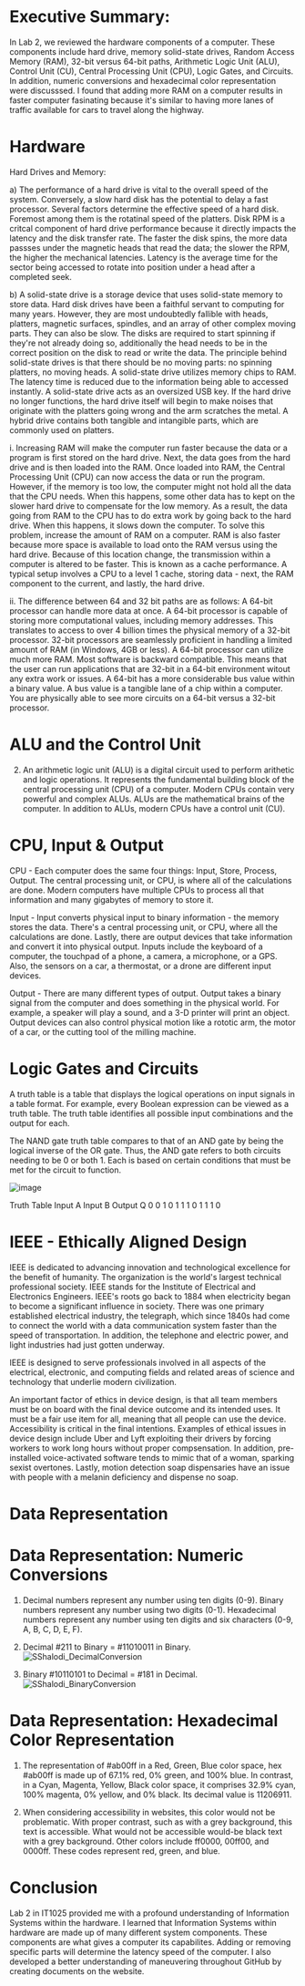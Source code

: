 # Executive Summary:

In Lab 2, we reviewed the hardware components of a computer.  These components include hard drive, memory solid-state drives, Random Access Memory (RAM), 32-bit versus 64-bit paths, Arithmetic Logic Unit (ALU), Control Unit (CU), Central Processing Unit (CPU), Logic Gates, and Circuits.  In addition, numeric conversions and hexadecimal color representation were discusssed.  I found that adding more RAM on a computer results in faster computer fasinating because it's similar to having more lanes of traffic available for cars to travel along the highway.

# Hardware

Hard Drives and Memory:

a) The performance of a hard drive is vital to the overall speed of the system.  Conversely, a slow hard disk has the potential to delay a fast processor.  Several factors determine the effective speed of a hard disk.  Foremost among them is the rotatinal speed of the platters.  Disk RPM is a critcal component of hard drive performance because it directly impacts the latency and the disk transfer rate.  The faster the disk spins, the more data passses under the magnetic heads that read the data; the slower the RPM, the higher the mechanical latencies.  Latency is the average time for the sector being accessed to rotate into position under a head after a completed seek.

b) A solid-state drive is a storage device that uses solid-state memory to store data.  Hard disk drives have been a faithful servant to computing for many years.  However, they are most undoubtedly fallible with heads, platters, magnetic surfaces, spindles, and an array of other complex moving parts.  They can also be slow.  The disks are required to start spinning if they're not already doing so, additionally the head needs to be in the correct position on the disk to read or write the data.  The principle behind solid-state drives is that there should be no moving parts: no spinning platters, no moving heads.  A solid-state drive utilizes memory chips to RAM.  The latency time is reduced due to the information being able to accessed instantly.  A solid-state drive acts as an oversized USB key.  If the hard drive no longer functions, the hard drive itself will begin to make noises that originate with the platters going wrong and the arm scratches the metal.  A hybrid drive contains both tangible and intangible parts, which are commonly used on platters.

i. Increasing RAM will make the computer run faster because the data or a program is first stored on the hard drive.  Next, the data goes from the hard drive and is then loaded into the RAM.  Once loaded into RAM, the Central Processing Unit (CPU) can now access the data or run the program.  However, if the memory is too low, the computer might not hold all the data that the CPU needs.  When this happens, some other data has to kept on the slower hard drive to compensate for the low memory.  As a result, the data going from RAM to the CPU has to do extra work by going back to the hard drive.  When this happens, it slows down the computer.  To solve this problem, increase the amount of RAM on a computer.  RAM is also faster because more space is available to load onto the RAM versus using the hard drive.  Because of this location change, the transmission within a computer is altered to be faster.  This is known as a cache performance.  A typical setup involves a CPU to a level 1 cache, storing data - next, the RAM component to the current, and lastly, the hard drive.

ii. The difference between 64 and 32 bit paths are as follows:
A 64-bit processor can handle more data at once.  A 64-bit processor is capable of storing more computational values, including memory addresses.  This translates to access to over 4 billion times the physical memory of a 32-bit processor.  32-bit processors are seamlessly proficient in handling a limited amount of RAM (in Windows, 4GB or less).  A 64-bit processor can utilize much more RAM.  Most software is backward compatible.  This means that the user can run applications that are 32-bit in a 64-bit environment witout any extra work or issues.  A 64-bit has a more considerable bus value within a binary value.  A bus value is a tangible lane of a chip within a computer.  You are physically able to see more circuits on a 64-bit versus a 32-bit processor.

# ALU and the Control Unit

2. An arithmetic logic unit (ALU) is a digital circuit used to perform arithetic and logic operations.  It represents the fundamental building block of the central processing unit (CPU) of a computer.  Modern CPUs contain very powerful and complex ALUs.  ALUs are the mathematical brains of the computer.  In addition to ALUs, modern CPUs have a control unit (CU).

# CPU, Input & Output

CPU - Each computer does the same four things: Input, Store, Process, Output.  The central processing unit, or CPU, is where all of the calculations are done.  Modern computers have multiple CPUs to process all that information and many gigabytes of memory to store it.

Input - Input converts physical input to binary information - the memory stores the data.  There's a central processing unit, or CPU, where all the calculations are done.  Lastly, there are output devices that take information and convert it into physical output.  Inputs include the keyboard of a computer, the touchpad of a phone, a camera, a microphone, or a GPS.  Also, the sensors on a car, a thermostat, or a drone are different input devices.

Output - There are many different types of output.  Output takes a binary signal from the computer and does something in the physical world.  For example, a speaker will play a sound, and a 3-D printer will print an object.  Output devices can also control physical motion like a rototic arm, the motor of a car, or the cutting tool of the milling machine.

# Logic Gates and Circuits

A truth table is a table that displays the logical operations on input signals in a table format.  For example, every Boolean expression can be viewed as a truth table.  The truth table identifies all possible input combinations and the output for each.  

The NAND gate truth table compares to that of an AND gate by being the logical inverse of the OR gate.  Thus, the AND gate refers to both circuits needing to be 0 or both 1.  Each is based on certain conditions that must be met for the circuit to function.

![image](https://user-images.githubusercontent.com/90066230/134783914-2c31e683-177d-416e-adaa-b9baa71974a9.png)

Truth Table 
Input A	Input B	Output Q 
0	0	1 
0	1	1 
1	0	1 
1	1	0 


# IEEE - Ethically Aligned Design

IEEE is dedicated to advancing innovation and technological excellence for the benefit of humanity.  The organization is the world's largest technical professional society.  IEEE stands for the Institute of Electrical and Electronics Engineers.  IEEE's roots go back to 1884 when electricity began to become a significant influence in society.  There was one primary established electrical industry, the telegraph, which since 1840s had come to connect the world with a data communication system faster than the speed of transportation.  In addition, the telephone and electric power, and light industries had just gotten underway.

IEEE is designed to serve professionals involved in all aspects of the electrical, electronic, and computing fields and related areas of science and technology that underlie modern civilization.

An important factor of ethics in device design, is that all team members must be on board with the final device outcome and its intended uses.  It must be a fair use item for all, meaning that all people can use the device.  Accessibility is critical in the final intentions.  Examples of ethical issues in device design include Uber and Lyft exploiting their drivers by forcing workers to work long hours without proper compsensation.  In addition, pre-installed voice-activated software tends to mimic that of a woman, sparking sexist overtones.  Lastly, motion detection soap dispensaries have an issue with people with a melanin deficiency and dispense no soap.  

# Data Representation

# Data Representation: Numeric Conversions

1. Decimal numbers represent any number using ten digits (0-9).
   Binary numbers represent any number using two digits (0-1).
   Hexadecimal numbers represent any number using ten digits and six characters (0-9, A, B, C, D, E, F).
   
2. Decimal #211 to Binary = #11010011 in Binary.
![SShalodi_DecimalConversion](https://user-images.githubusercontent.com/90066230/134817890-3a945117-cd03-4814-9d0f-f31114462491.jpg)

3. Binary #10110101 to Decimal = #181 in Decimal.
![SShalodi_BinaryConversion](https://user-images.githubusercontent.com/90066230/134817936-d09054c1-567c-4f77-b4a3-b66b7dd4c32f.jpg)


# Data Representation: Hexadecimal Color Representation

1. The representation of #ab00ff in a Red, Green, Blue color space, hex #ab00ff is made up of 67.1% red, 0% green, and 100% blue.  In contrast, in a Cyan, Magenta, Yellow, Black color space, it comprises 32.9% cyan, 100% magenta, 0% yellow, and 0% black.  Its decimal value is 11206911.

2. When considering accessibility in websites, this color would not be problematic.  With proper contrast, such as with a grey background, this text is accessible.  What would not be accessible would-be black text with a grey background.  Other colors include ff0000, 00ff00, and 0000ff.  These codes represent red, green, and blue.

# Conclusion

Lab 2 in IT1025 provided me with a profound understanding of Information Systems within the hardware.  I learned that Information Systems within hardware are made up of many different system components.  These components are what gives a computer its capabilites.  Adding or removing specific parts will determine the latency speed of the computer.  I also developed a better understanding of maneuvering throughout GitHub by creating documents on the website. 

